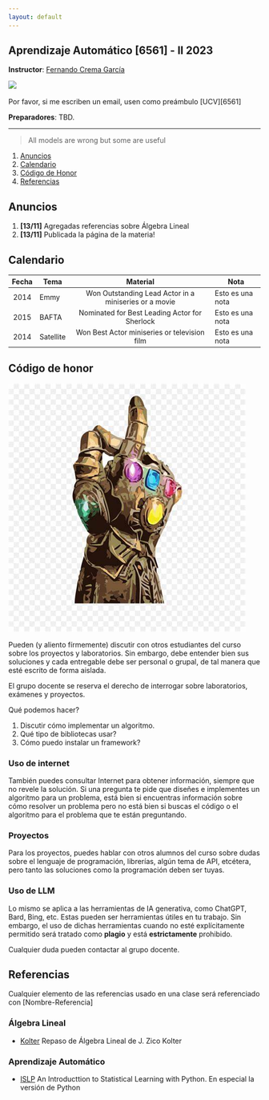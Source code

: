 ```yaml
---
layout: default
---
```


## Aprendizaje Automático [6561] - II 2023

**Instructor**: [Fernando Crema García](https://ml.ucv.ai/contacto)

<img class="profile-picture" src="sherlock.jpg">

Por favor, si me escriben un email, usen como preámbulo [UCV][6561]

**Preparadores**: TBD.

---

> All models are wrong but some are useful

1. [Anuncios](#anuncios)
2. [Calendario](#Calendario)
3. [Código de Honor](#codigo-de-honor)
4. [Referencias](#referencias)

## Anuncios

1. **[13/11]** Agregadas referencias sobre Álgebra Lineal
2. **[13/11]** Publicada la página de la materia!

## Calendario

Fecha | Tema | Material | Nota
:-----:|-------|:--------:|--------
2014 | Emmy  | Won Outstanding Lead Actor in a miniseries or a movie | Esto es una nota
2015 | BAFTA | Nominated for Best Leading Actor for Sherlock | Esto es una nota
2014 | Satellite | Won Best Actor miniseries or television film | Esto es una nota

## Código de honor

<img class="profile-picture" src="/static/thanos.jpeg">

Pueden (y aliento fírmemente) discutir con otros estudiantes del curso sobre los proyectos y laboratorios. Sin embargo, debe entender bien sus soluciones y cada entregable debe ser personal o grupal, de tal manera que esté escrito de forma aislada. 

El grupo docente se reserva el derecho de interrogar sobre laboratorios, exámenes y proyectos.

Qué podemos hacer?

1. Discutir cómo implementar un algoritmo.
2. Qué tipo de bibliotecas usar?
3. Cómo puedo instalar un framework? 

### Uso de internet

También puedes consultar Internet para obtener información, siempre que no revele la solución. Si una pregunta te pide que diseñes e implementes un algoritmo para un problema, está bien si encuentras información sobre cómo resolver un problema pero no está bien si buscas el código o el algoritmo para el problema que te están preguntando. 

### Proyectos

Para los proyectos, puedes hablar con otros alumnos del curso sobre dudas sobre el lenguaje de programación, librerías, algún tema de API, etcétera, pero tanto las soluciones como la programación deben ser tuyas. 

### Uso de LLM

Lo mismo se aplica a las herramientas de IA generativa, como ChatGPT, Bard, Bing, etc. Estas pueden ser herramientas útiles en tu trabajo. Sin embargo, el uso de dichas herramientas cuando no esté explícitamente permitido será tratado como **plagio** y está **estrictamente** prohibido.

Cualquier duda pueden contactar al grupo docente.

## Referencias

Cualquier elemento de las referencias usado en una clase será referenciado con [Nombre-Referencia]

### Álgebra Lineal

* [Kolter](http://www.cs.cmu.edu/~zkolter/course/linalg/index.html) Repaso de Álgebra Lineal de J. Zico Kolter

### Aprendizaje Automático

* [ISLP](https://www.statlearning.com/) An Introducttion to Statistical Learning with Python. En especial la versión de Python